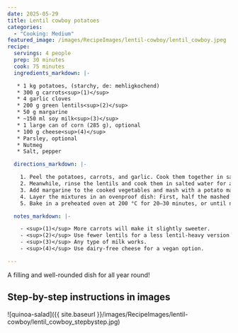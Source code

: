 ```yaml
---
date: 2025-05-29
title: Lentil cowboy potatoes
categories:
  - "Cooking: Medium"
featured_image: /images/RecipeImages/lentil-cowboy/lentil_cowboy.jpeg
recipe:
  servings: 4 people
  prep: 30 minutes
  cook: 75 minutes
  ingredients_markdown: |-

   * 1 kg potatoes, (starchy, de: mehligkochend)
   * 300 g carrots<sup>(1)</sup>
   * 4 garlic cloves
   * 200 g green lentils<sup>(2)</sup>
   * 50 g margarine
   * ~150 ml soy milk<sup>(3)</sup>
   * 1 large can of corn (285 g), optional
   * 100 g cheese<sup>(4)</sup>
   * Parsley, optional
   * Nutmeg
   * Salt, pepper

  directions_markdown: |-

    1. Peel the potatoes, carrots, and garlic. Cook them together in salted water for about 25 minutes, until the carrots are tender.
    2. Meanwhile, rinse the lentils and cook them in salted water for about 25 minutes, until soft.
    3. Add margarine to the cooked vegetables and mash with a potato masher, leaving some chunks if desired. Stir in soy milk gradually until the mixture reaches a creamy consistency. Season with nutmeg, salt, pepper, and optionally parsley.
    4. Layer the mixtures in an ovenproof dish: First, half the mashed potato mixture, then half the corn, next all the lentils, a layer of cheese, the remaining corn, the rest of the potato-vegetable mash and finally top with cheese. Depending on your dish size, you might prefer three layers of mash and two of lentils.
    5. Bake in a preheated oven at 200 °C for 20–30 minutes, or until nicely crisped on top.

  notes_markdown: |-

    - <sup>(1)</sup> More carrots will make it slightly sweeter.
    - <sup>(2)</sup> Use fewer lentils for a less lentil-heavy version.
    - <sup>(3)</sup> Any type of milk works.
    - <sup>(4)</sup> Use dairy-free cheese for a vegan option.

---
```


A filling and well-rounded dish for all year round!

<h2>Step-by-step instructions in images</h2>

![quinoa-salad]({{ site.baseurl }}/images/RecipeImages/lentil-cowboy/lentil_cowboy_stepbystep.jpg)